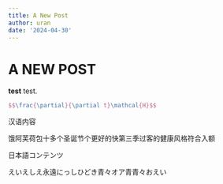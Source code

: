 ```yaml
---
title: A New Post
author: uran
date: '2024-04-30'
---
```


# A NEW POST

**test** test.

```latex
$$\frac{\partial}{\partial t}\mathcal{H}$$
```



汉语内容

饿阿芙荷包十多个圣诞节个更好的快第三季过客的健康风格符合入额



日本語コンテンツ

えいえしえ永遠にっしひどき青々オア青青々おえい
